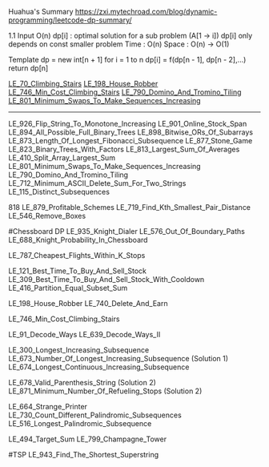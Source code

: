 Huahua's Summary
https://zxi.mytechroad.com/blog/dynamic-programming/leetcode-dp-summary/

1.1
Input O(n)
dp[i] : optimal solution for a sub problem (A[1 -> i])
dp[i] only depends on const smaller problem
Time : O(n)
Space : O(n) -> O(1)

Template
dp = new int[n + 1]
for i = 1 to n
 dp[i] = f(dp[n - 1], dp[n - 2],...)
return dp[n]

[LE_70_Climbing_Stairs](src/leetcode/LE_70_Climbing_Stairs.java)
[LE_198_House_Robber](src/leetcode/LE_198_House_Robber.java)
[LE_746_Min_Cost_Climbing_Stairs](src/leetcode/LE_198_House_Robber.java)
[LE_790_Domino_And_Tromino_Tiling](src/leetcode/LE_790_Domino_And_Tromino_Tiling.java)
[LE_801_Minimum_Swaps_To_Make_Sequences_Increasing](src/leetcode/LE_801_Minimum_Swaps_To_Make_Sequences_Increasing)

---------------------------------------------------

LE_926_Flip_String_To_Monotone_Increasing
LE_901_Online_Stock_Span
LE_894_All_Possible_Full_Binary_Trees
LE_898_Bitwise_ORs_Of_Subarrays
LE_873_Length_Of_Longest_Fibonacci_Subsequence
LE_877_Stone_Game
LE_823_Binary_Trees_With_Factors
LE_813_Largest_Sum_Of_Averages
LE_410_Split_Array_Largest_Sum
LE_801_Minimum_Swaps_To_Make_Sequences_Increasing
LE_790_Domino_And_Tromino_Tiling
LE_712_Minimum_ASCII_Delete_Sum_For_Two_Strings
LE_115_Distinct_Subsequences

818
LE_879_Profitable_Schemes
LE_719_Find_Kth_Smallest_Pair_Distance
LE_546_Remove_Boxes

#Chessboard DP
LE_935_Knight_Dialer
LE_576_Out_Of_Boundary_Paths
LE_688_Knight_Probability_In_Chessboard

LE_787_Cheapest_Flights_Within_K_Stops

LE_121_Best_Time_To_Buy_And_Sell_Stock
LE_309_Best_Time_To_Buy_And_Sell_Stock_With_Cooldown
LE_416_Partition_Equal_Subset_Sum

LE_198_House_Robber
LE_740_Delete_And_Earn

LE_746_Min_Cost_Climbing_Stairs

LE_91_Decode_Ways
LE_639_Decode_Ways_II

LE_300_Longest_Increasing_Subsequence
LE_673_Number_Of_Longest_Increasing_Subsequence (Solution 1)
LE_674_Longest_Continuous_Increasing_Subsequence

LE_678_Valid_Parenthesis_String (Solution 2)
LE_871_Minimum_Number_Of_Refueling_Stops (Solution 2)

LE_664_Strange_Printer
LE_730_Count_Different_Palindromic_Subsequences
LE_516_Longest_Palindromic_Subsequence

LE_494_Target_Sum
LE_799_Champagne_Tower

#TSP
LE_943_Find_The_Shortest_Superstring
